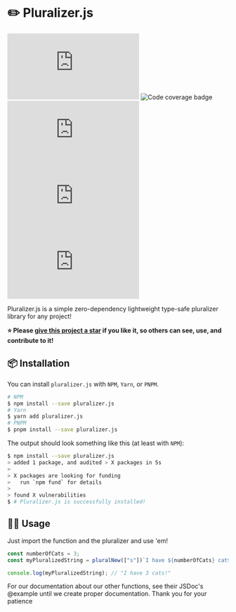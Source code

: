 # ✏️ Pluralizer.js

![NPM Package Version](https://img.shields.io/npm/v/pluralizer.js) ![Code coverage badge](https://img.shields.io/badge/Code%20coverage-100%25-forest?logo=vitest&logoColor=green)
![Software License](https://img.shields.io/npm/l/pluralizer.js) ![GitHub Repo stars](https://img.shields.io/github/stars/leiloukou/pluralizer.js) ![GitHub issues](https://img.shields.io/github/issues-raw/leiloukou/pluralizer.js)

Pluralizer.js is a simple zero-dependency lightweight type-safe pluralizer library for any project!

**⭐ Please [give this project a star](https://github.com/Leiloukou/pluralizer.js) if you like it, so others can see, use, and contribute to it!**

## 📦 Installation

You can install `pluralizer.js` with `NPM`, `Yarn`, or `PNPM`.

```bash
# NPM
$ npm install --save pluralizer.js
# Yarn
$ yarn add pluralizer.js
# PNPM
$ pnpm install --save pluralizer.js
```

The output should look something like this (at least with `NPM`):

```bash
$ npm install --save pluralizer.js
> added 1 package, and audited > X packages in 5s
>
> X packages are looking for funding
>   run `npm fund` for details
>
> found X vulnerabilities
$ # Pluralizer.js is successfully installed!
```

## 👨‍💻 Usage

Just import the function and the pluralizer and use 'em!

```typescript
const numberOfCats = 3;
const myPluralizedString = pluralNew(["s"])`I have ${numberOfCats} cat${_FP}!`;

console.log(myPluralizedString); // "I have 3 cats!"
```

For our documentation about our other functions, see their JSDoc's @example until we create proper documentation. Thank you for your patience
